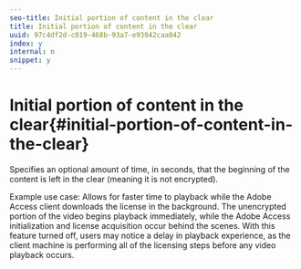 ```yaml
---
seo-title: Initial portion of content in the clear
title: Initial portion of content in the clear
uuid: 97c4df2d-c019-468b-93a7-e93942caa042
index: y
internal: n
snippet: y
---
```


# Initial portion of content in the clear{#initial-portion-of-content-in-the-clear}

Specifies an optional amount of time, in seconds, that the beginning of the content is left in the clear (meaning it is not encrypted).

Example use case: Allows for faster time to playback while the Adobe Access client downloads the license in the background. The unencrypted portion of the video begins playback immediately, while the Adobe Access initialization and license acquisition occur behind the scenes. With this feature turned off, users may notice a delay in playback experience, as the client machine is performing all of the licensing steps before any video playback occurs. 
